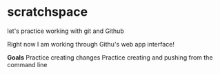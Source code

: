 # scratchspace

let's practice working with git and Github

Right now I am working through Githu's web app interface!

**Goals**
Practice creating changes
Practice creating and pushing from the command line
